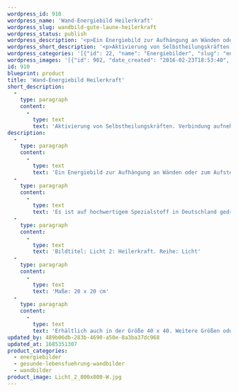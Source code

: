 ```yaml
---
wordpress_id: 910
wordpress_name: 'Wand-Energiebild Heilerkraft'
wordpress_slug: wandbild-gute-laune-heilerkraft
wordpress_status: publish
wordpress_description: '<p>Ein Energiebild zur Aufhängung an Wänden oder zum Aufstellen im Raum mit einem aktivierbaren Informationsfeld zu: Licht - Heilerkraft - Souveränität - Großartigkeit - Schutz:Aktivierung von Selbstheilungskräften. Verbindung aufnehmen mit dem jedem Menschen innewohnenden Heiler. Hierbei in Souveränität und Schutz sein. Das Bewusstsein erlangen, dass jeder Mensch großartig ist. Die Arbeit als Heiler, Pfleger, Coach etc. stärken.</p><p>Es ist auf hochwertigem Spezialstoff in Deutschland gedruckt und sorgfältig in Handarbeit auf Holzkeilrahmen aufgezogen. Laut Herstellerangaben ist der farbintensive Druck 70 Jahre lichtecht, waschbar und in einem umweltorientierten Verfahren hergestellt. Der Oberstoff ist mit einer Spezialbeschichtung unterfüttert, so dass, bei Aufhängung an der Wand, der rückseitige Holzrahmen auch bei hellen Farben unsichtbar ist.</p><p>Bildtitel: Licht 2: Heilerkraft. Reihe: Licht</p><p>Maße: 20 x 20 cm</p><p>Erhältlich auch in der Größe 40 x 40. Weitere Größen oder andere Seitenverhältnisse, sind bis 200 cm individuell für Sie innerhalb weniger Tage herstellbar. Bitte kontaktieren Sie uns hierfür unter <a href="mailto:info@elvedenverlag.de">info@elvedenverlag.de</a>.</p><p><a href="https://my.feenbaum.de/anwendung-energie-wandbilder/">Anwendungshinweise</a>      <a href="https://my.feenbaum.de/produktinformation-wandbilder/">Produktinformationen</a></p>'
wordpress_short_description: '<p>Aktivierung von Selbstheilungskräften. Verbindung aufnehmen mit dem eigenen, inneren Heiler. Heilarbeit unterstützen</p>'
wordpress_categories: '[{"id": 22, "name": "Energiebilder", "slug": "energiebilder"}, {"id": 41, "name": "Gesunde Lebensf\u00fchrung", "slug": "gesunde-lebensfuehrung-wandbilder"}, {"id": 24, "name": "Wandbilder", "slug": "wandbilder"}]'
wordpress_images: '[{"id": 902, "date_created": "2016-02-23T18:53:40", "date_created_gmt": "2016-02-23T16:53:40", "date_modified": "2016-02-23T18:53:40", "date_modified_gmt": "2016-02-23T16:53:40", "src": "https://my.feenbaum.de/wp-content/uploads/2016/02/Licht_2_800x800-W.jpg", "name": "Licht_2_800x800-W", "alt": ""}]'
id: 910
blueprint: product
title: 'Wand-Energiebild Heilerkraft'
short_description:
  -
    type: paragraph
    content:
      -
        type: text
        text: 'Aktivierung von Selbstheilungskräften. Verbindung aufnehmen mit dem eigenen, inneren Heiler. Heilarbeit unterstützen'
description:
  -
    type: paragraph
    content:
      -
        type: text
        text: 'Ein Energiebild zur Aufhängung an Wänden oder zum Aufstellen im Raum mit einem aktivierbaren Informationsfeld zu: Licht - Heilerkraft - Souveränität - Großartigkeit - Schutz:Aktivierung von Selbstheilungskräften. Verbindung aufnehmen mit dem jedem Menschen innewohnenden Heiler. Hierbei in Souveränität und Schutz sein. Das Bewusstsein erlangen, dass jeder Mensch großartig ist. Die Arbeit als Heiler, Pfleger, Coach etc. stärken.'
  -
    type: paragraph
    content:
      -
        type: text
        text: 'Es ist auf hochwertigem Spezialstoff in Deutschland gedruckt und sorgfältig in Handarbeit auf Holzkeilrahmen aufgezogen. Laut Herstellerangaben ist der farbintensive Druck 70 Jahre lichtecht, waschbar und in einem umweltorientierten Verfahren hergestellt. Der Oberstoff ist mit einer Spezialbeschichtung unterfüttert, so dass, bei Aufhängung an der Wand, der rückseitige Holzrahmen auch bei hellen Farben unsichtbar ist.'
  -
    type: paragraph
    content:
      -
        type: text
        text: 'Bildtitel: Licht 2: Heilerkraft. Reihe: Licht'
  -
    type: paragraph
    content:
      -
        type: text
        text: 'Maße: 20 x 20 cm'
  -
    type: paragraph
    content:
      -
        type: text
        text: 'Erhältlich auch in der Größe 40 x 40. Weitere Größen oder andere Seitenverhältnisse, sind bis 200 cm individuell für Sie innerhalb weniger Tage herstellbar. Bitte kontaktieren Sie uns hierfür unter info@elvedenverlag.de.'
updated_by: 489b06db-283b-4690-a50e-8a3ba37dc968
updated_at: 1685351307
product_categories:
  - energiebilder
  - gesunde-lebensfuehrung-wandbilder
  - wandbilder
product_image: Licht_2_800x800-W.jpg
---
```

